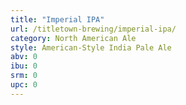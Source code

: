 ```yaml
---
title: "Imperial IPA"
url: /titletown-brewing/imperial-ipa/
category: North American Ale
style: American-Style India Pale Ale
abv: 0
ibu: 0
srm: 0
upc: 0
---
```


